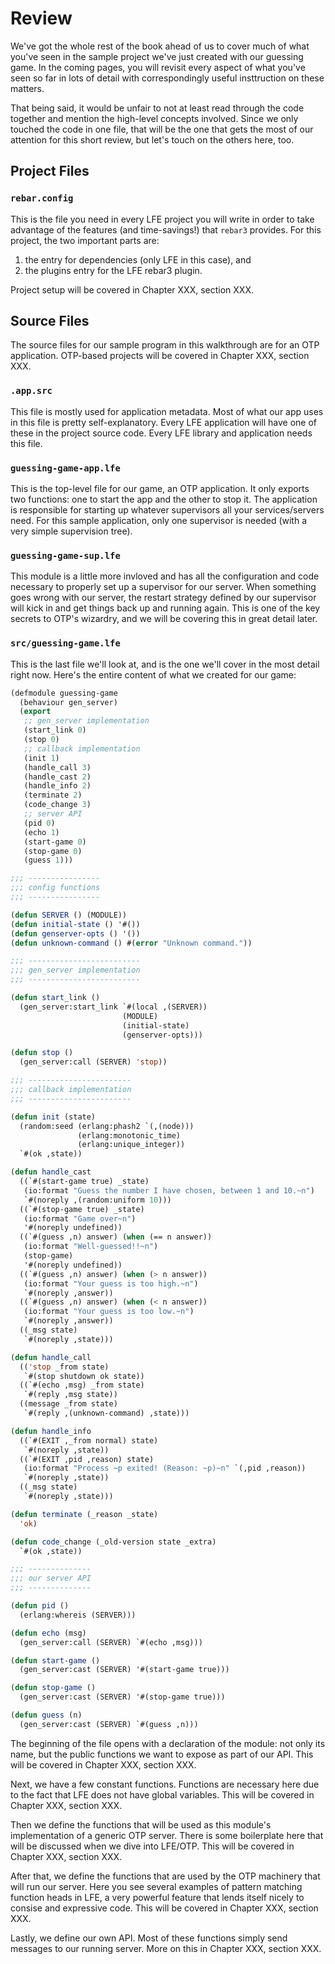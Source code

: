 # Review

We've got the whole rest of the book ahead of us to cover much of what you've seen in the sample project we've just created with our guessing game. In the coming pages, you will revisit every aspect of what you've seen so far in lots of detail with correspondingly useful insttruction on these matters.

That being said, it would be unfair to not at least read through the code together and mention the high-level concepts involved. Since we only touched the code in one file, that will be the one that gets the most of our attention for this short review, but let's touch on the others here, too.

## Project Files

### `rebar.config`

This is the file you need in every LFE project you will write in order to take advantage of the features (and time-savings!) that `rebar3` provides. For this project, the two important parts are:

1. the entry for dependencies (only LFE in this case), and
1. the plugins entry for the LFE rebar3 plugin.

Project setup will be covered in Chapter XXX, section XXX.

## Source Files

The source files for our sample program in this walkthrough are for an OTP application. OTP-based projects will be covered in Chapter XXX, section XXX.

### `.app.src`

This file is mostly used for application metadata. Most of what our app uses in this file is pretty self-explanatory. Every LFE application will have one of these in the project source code. Every LFE library and application needs this file.

### `guessing-game-app.lfe`

This is the top-level file for our game, an OTP application. It only exports two functions: one to start the app and the other to stop it. The application is responsible for starting up whatever supervisors all your services/servers need. For this sample application, only one supervisor is needed (with a very simple supervision tree).

### `guessing-game-sup.lfe`

This module is a little more invloved and has all the configuration and code necessary to properly set up a supervisor for our server. When something goes wrong with our server, the restart strategy defined by our supervisor will kick in and get things back up and running again. This is one of the key secrets to OTP's wizardry, and we will be covering this in great detail later.

### `src/guessing-game.lfe`

This is the last file we'll look at, and is the one we'll cover in the most detail right now. Here's the entire content of what we created for our game:

```lisp
(defmodule guessing-game
  (behaviour gen_server)
  (export
   ;; gen_server implementation
   (start_link 0)
   (stop 0)
   ;; callback implementation
   (init 1)
   (handle_call 3)
   (handle_cast 2)
   (handle_info 2)
   (terminate 2)
   (code_change 3)
   ;; server API
   (pid 0)
   (echo 1)
   (start-game 0)
   (stop-game 0)
   (guess 1)))

;;; ----------------
;;; config functions
;;; ----------------

(defun SERVER () (MODULE))
(defun initial-state () '#())
(defun genserver-opts () '())
(defun unknown-command () #(error "Unknown command."))

;;; -------------------------
;;; gen_server implementation
;;; -------------------------

(defun start_link ()
  (gen_server:start_link `#(local ,(SERVER))
                         (MODULE)
                         (initial-state)
                         (genserver-opts)))

(defun stop ()
  (gen_server:call (SERVER) 'stop))

;;; -----------------------
;;; callback implementation
;;; -----------------------

(defun init (state)
  (random:seed (erlang:phash2 `(,(node)))
               (erlang:monotonic_time)
               (erlang:unique_integer))
  `#(ok ,state))

(defun handle_cast
  ((`#(start-game true) _state)
   (io:format "Guess the number I have chosen, between 1 and 10.~n")
   `#(noreply ,(random:uniform 10)))
  ((`#(stop-game true) _state)
   (io:format "Game over~n")
   '#(noreply undefined))
  ((`#(guess ,n) answer) (when (== n answer))
   (io:format "Well-guessed!!~n")
   (stop-game)
   '#(noreply undefined))
  ((`#(guess ,n) answer) (when (> n answer))
   (io:format "Your guess is too high.~n")
   `#(noreply ,answer))
  ((`#(guess ,n) answer) (when (< n answer))
   (io:format "Your guess is too low.~n")
   `#(noreply ,answer))
  ((_msg state)
   `#(noreply ,state)))

(defun handle_call
  (('stop _from state)
   `#(stop shutdown ok state))
  ((`#(echo ,msg) _from state)
   `#(reply ,msg state))
  ((message _from state)
   `#(reply ,(unknown-command) ,state)))

(defun handle_info
  ((`#(EXIT ,_from normal) state)
   `#(noreply ,state))
  ((`#(EXIT ,pid ,reason) state)
   (io:format "Process ~p exited! (Reason: ~p)~n" `(,pid ,reason))
   `#(noreply ,state))
  ((_msg state)
   `#(noreply ,state)))

(defun terminate (_reason _state)
  'ok)

(defun code_change (_old-version state _extra)
  `#(ok ,state))

;;; --------------
;;; our server API
;;; --------------

(defun pid ()
  (erlang:whereis (SERVER)))

(defun echo (msg)
  (gen_server:call (SERVER) `#(echo ,msg)))

(defun start-game ()
  (gen_server:cast (SERVER) '#(start-game true)))

(defun stop-game ()
  (gen_server:cast (SERVER) '#(stop-game true)))

(defun guess (n)
  (gen_server:cast (SERVER) `#(guess ,n)))
```

The beginning of the file opens with a declaration of the module: not only its name, but the public functions we want to expose as part of our API. This will be covered in Chapter XXX, section XXX.

Next, we have a few constant functions. Functions are necessary here due to the fact that LFE does not have global variables. This will be covered in Chapter XXX, section XXX.

Then we define the functions that will be used as this module's implementation of a generic OTP server. There is some boilerplate here that will be discussed when we dive into LFE/OTP. This will be covered in Chapter XXX, section XXX.

After that, we define the functions that are used by the OTP machinery that will run our server. Here you see several examples of pattern matching function heads in LFE, a very powerful feature that lends itself nicely to consise and expressive code. This will be covered in Chapter XXX, section XXX.

Lastly, we define our own API. Most of these functions simply send messages to our running server. More on this in Chapter XXX, section XXX.
